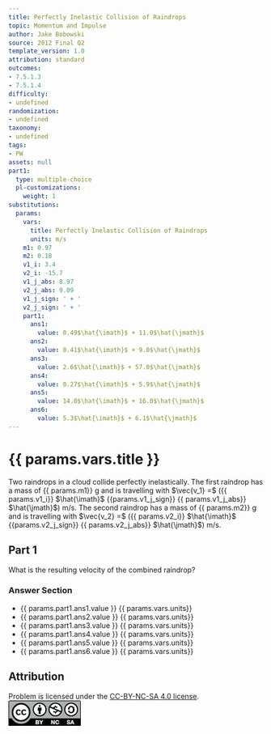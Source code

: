 ```yaml
---
title: Perfectly Inelastic Collision of Raindrops
topic: Momentum and Impulse
author: Jake Bobowski
source: 2012 Final Q2
template_version: 1.0
attribution: standard
outcomes:
- 7.5.1.3
- 7.5.1.4
difficulty:
- undefined
randomization:
- undefined
taxonomy:
- undefined
tags:
- PW
assets: null
part1:
  type: multiple-choice
  pl-customizations:
    weight: 1
substitutions:
  params:
    vars:
      title: Perfectly Inelastic Collision of Raindrops
      units: m/s
    m1: 0.97
    m2: 0.18
    v1_i: 3.4
    v2_i: -15.7
    v1_j_abs: 8.97
    v2_j_abs: 9.09
    v1_j_sign: ' + '
    v2_j_sign: ' + '
    part1:
      ans1:
        value: 0.49$\hat{\imath}$ + 11.0$\hat{\jmath}$
      ans2:
        value: 0.41$\hat{\imath}$ + 9.0$\hat{\jmath}$
      ans3:
        value: 2.6$\hat{\imath}$ + 57.0$\hat{\jmath}$
      ans4:
        value: 0.27$\hat{\imath}$ + 5.9$\hat{\jmath}$
      ans5:
        value: 14.0$\hat{\imath}$ + 16.0$\hat{\jmath}$
      ans6:
        value: 5.3$\hat{\imath}$ + 6.1$\hat{\jmath}$
---
```

# {{ params.vars.title }}
Two raindrops in a cloud collide perfectly inelastically. The first raindrop has a mass of {{ params.m1}} g and is travelling with $\vec{v_1} =$ ({{ params.v1_i}} $\hat{\imath}$ {{params.v1_j_sign}} {{ params.v1_j_abs}} $\hat{\jmath}$) m/s.
The second raindrop has a mass of {{ params.m2}} g and is travelling with $\vec{v_2} =$ ({{ params.v2_i}} $\hat{\imath}$ {{params.v2_j_sign}} {{ params.v2_j_abs}} $\hat{\jmath}$) m/s.

## Part 1

What is the resulting velocity of the combined raindrop?

### Answer Section

- {{ params.part1.ans1.value }} {{ params.vars.units}}
- {{ params.part1.ans2.value }} {{ params.vars.units}}
- {{ params.part1.ans3.value }} {{ params.vars.units}}
- {{ params.part1.ans4.value }} {{ params.vars.units}}
- {{ params.part1.ans5.value }} {{ params.vars.units}}
- {{ params.part1.ans6.value }} {{ params.vars.units}}

## Attribution

Problem is licensed under the [CC-BY-NC-SA 4.0 license](https://creativecommons.org/licenses/by-nc-sa/4.0/).<br> ![The Creative Commons 4.0 license requiring attribution-BY, non-commercial-NC, and share-alike-SA license.](https://raw.githubusercontent.com/firasm/bits/master/by-nc-sa.png)